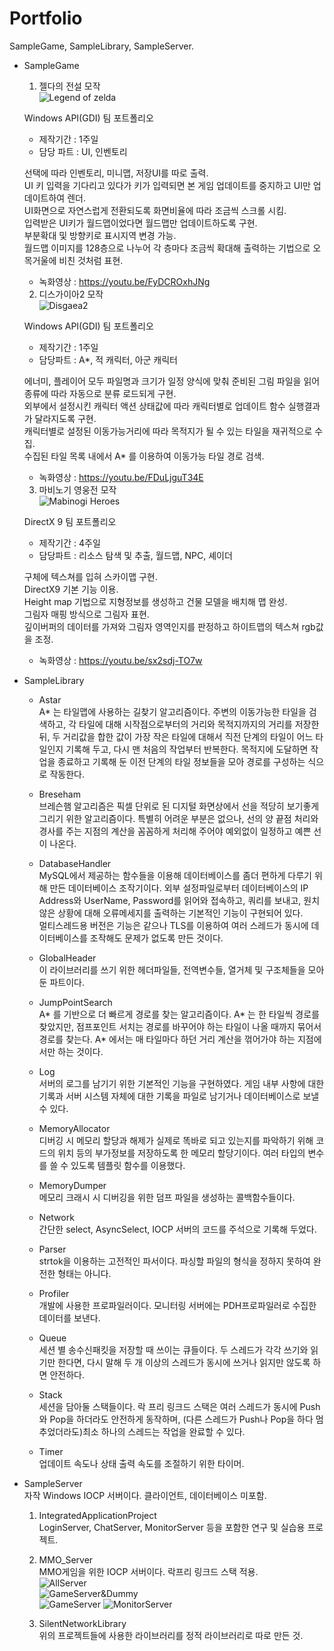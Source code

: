 # Portfolio
  SampleGame, SampleLibrary, SampleServer.

* SampleGame  
  
  1. 젤다의 전설 모작   
  ![Legend of zelda](./SampleGame/LegendOfZelda/PlayScreenshot.jpg)   
  
  Windows API(GDI) 팀 포트폴리오   
   
    - 제작기간 : 1주일   
    - 담당 파트 : UI, 인벤토리   
  
  선택에 따라 인벤토리, 미니맵, 저장UI를 따로 출력.   
  UI 키 입력을 기다리고 있다가 키가 입력되면 본 게임 업데이트를 중지하고 UI만 업데이트하여 렌더.   
  UI화면으로 자연스럽게 전환되도록 화면비율에 따라 조금씩 스크롤 시킴.   
  입력받은 UI키가 월드맵이었다면 월드맵만 업데이트하도록 구현.   
  부분확대 및 방향키로 표시지역 변경 가능.   
  월드맵 이미지를 128층으로 나누어 각 층마다 조금씩 확대해 출력하는 기법으로 오목거울에 비친 것처럼 표현.   
   
    - 녹화영상 : https://youtu.be/FyDCROxhJNg   
   
   
   
   
   
   
  2. 디스가이아2 모작   
  ![Disgaea2](./SampleGame/Disgaea2/PlayScreenshot.jpg)   
   
  Windows API(GDI) 팀 포트폴리오   
   
    - 제작기간 : 1주일   
    - 담당파트 : A*, 적 캐릭터, 아군 캐릭터   
   
  에너미, 플레이어 모두 파일명과 크기가 일정 양식에 맞춰 준비된 그림 파일을 읽어 종류에 따라 자동으로 분류 로드되게 구현.   
  외부에서 설정시킨 캐릭터 액션 상태값에 따라 캐릭터별로 업데이트 함수 실행결과가 달라지도록 구현.   
  캐릭터별로 설정된 이동가능거리에 따라 목적지가 될 수 있는 타일을 재귀적으로 수집.   
  수집된 타일 목록 내에서 A* 를 이용하여 이동가능 타일 경로 검색.   
   
    - 녹화영상 : https://youtu.be/FDuLjguT34E     
   
  3. 마비노기 영웅전 모작   
  ![Mabinogi Heroes](./SampleGame/MabinogiHeroes/PlayScreenshot.jpg)   
   
  DirectX 9 팀 포트폴리오   
   
    - 제작기간 : 4주일   
    - 담당파트 : 리소스 탐색 및 추출, 월드맵, NPC, 셰이더   
   
  구체에 텍스쳐를 입혀 스카이맵 구현.   
  DirectX9 기본 기능 이용.   
  Height map 기법으로 지형정보를 생성하고 건물 모델을 배치해 맵 완성.   
  그림자 매핑 방식으로 그림자 표현.   
  깊이버퍼의 데이터를 가져와 그림자 영역인지를 판정하고 하이트맵의 텍스쳐 rgb값을 조정.   
   
    - 녹화영상 : https://youtu.be/sx2sdj-TO7w   
  
* SampleLibrary   
  
  - Astar   
  A* 는 타일맵에 사용하는 길찾기 알고리즘이다. 주변의 이동가능한 타일을 검색하고, 각 타일에 대해 시작점으로부터의 거리와 목적지까지의 거리를 저장한 뒤, 두 거리값을 합한 값이 가장 작은 타일에 대해서 직전 단계의 타일이 어느 타일인지 기록해 두고, 다시 맨 처음의 작업부터 반복한다. 목적지에 도달하면 작업을 종료하고 기록해 둔 이전 단계의 타일 정보들을 모아 경로를 구성하는 식으로 작동한다.   
   
  - Breseham   
  브레슨햄 알고리즘은 픽셀 단위로 된 디지털 화면상에서 선을 적당히 보기좋게 그리기 위한 알고리즘이다. 특별히 어려운 부분은 없으나, 선의 양 끝점 처리와 경사를 주는 지점의 계산을 꼼꼼하게 처리해 주어야 예외없이 일정하고 예쁜 선이 나온다.   
  
  - DatabaseHandler   
  MySQL에서 제공하는 함수들을 이용해 데이터베이스를 좀더 편하게 다루기 위해 만든 데이터베이스 조작기이다. 외부 설정파일로부터 데이터베이스의 IP Address와 UserName, Password를 읽어와 접속하고, 쿼리를 보내고, 원치 않은 상황에 대해 오류메세지를 출력하는 기본적인 기능이 구현되어 있다.   
  멀티스레드용 버전은 기능은 같으나 TLS를 이용하여 여러 스레드가 동시에 데이터베이스를 조작해도 문제가 없도록 만든 것이다.   
   
  - GlobalHeader   
  이 라이브러리를 쓰기 위한 헤더파일들, 전역변수들, 열거체 및 구조체들을 모아둔 파트이다.   
   
  - JumpPointSearch   
  A* 를 기반으로 더 빠르게 경로를 찾는 알고리즘이다. A* 는 한 타일씩 경로를 찾았지만, 점프포인트 서치는 경로를 바꾸어야 하는 타일이 나올 때까지 묶어서 경로를 찾는다. A* 에서는 매 타일마다 하던 거리 계산을 꺾어가야 하는 지점에서만 하는 것이다.   
   
  - Log   
  서버의 로그를 남기기 위한 기본적인 기능을 구현하였다. 게임 내부 사항에 대한 기록과 서버 시스템 자체에 대한 기록을 파일로 남기거나 데이터베이스로 보낼 수 있다.   
   
  - MemoryAllocator   
  디버깅 시 메모리 할당과 해제가 실제로 똑바로 되고 있는지를 파악하기 위해 코드의 위치 등의 부가정보를 저장하도록 한 메모리 할당기이다. 여러 타입의 변수를 쓸 수 있도록 템플릿 함수를 이용했다.   
   
  - MemoryDumper   
  메모리 크래시 시 디버깅을 위한 덤프 파일을 생성하는 콜백함수들이다.   
   
  - Network   
  간단한 select, AsyncSelect, IOCP 서버의 코드를 주석으로 기록해 두었다.   
   
  - Parser   
  strtok을 이용하는 고전적인 파서이다. 파싱할 파일의 형식을 정하지 못하여 완전한 형태는 아니다.   

  - Profiler   
  개발에 사용한 프로파일러이다. 모니터링 서버에는 PDH프로파일러로 수집한 데이터를 보낸다.   
   
  - Queue   
  세션 별 송수신패킷을 저장할 때 쓰이는 큐들이다. 두 스레드가 각각 쓰기와 읽기만 한다면, 다시 말해 두 개 이상의 스레드가 동시에 쓰거나 읽지만 않도록 하면 안전하다.   
   
  - Stack   
  세션을 담아둘 스택들이다. 락 프리 링크드 스택은 여러 스레드가 동시에 Push와 Pop을 하더라도 안전하게 동작하며, (다른 스레드가 Push나 Pop을 하다 멈추었더라도)최소 하나의 스레드는 작업을 완료할 수 있다.   
   
  - Timer   
  업데이트 속도나 상태 출력 속도를 조절하기 위한 타이머.   
   
* SampleServer   
  자작 Windows IOCP 서버이다. 클라이언트, 데이터베이스 미포함.   
   
  1. IntegratedApplicationProject   
  LoginServer, ChatServer, MonitorServer 등을 포함한 연구 및 실습용 프로젝트.   
   
  2. MMO_Server   
  MMO게임을 위한 IOCP 서버이다. 락프리 링크드 스택 적용.   
  ![AllServer](./SampleServer/TestingEXE/AllServer.png)   
  ![GameServer&Dummy](./SampleServer/TestingEXE/GameServer&Dummy.png)   
  ![GameServer](./SampleServer/TestingEXE/GameServer.png) ![MonitorServer](./SampleServer/TestingEXE/MonitorServer.png)   
   
  3. SilentNetworkLibrary   
  위의 프로젝트들에 사용한 라이브러리를 정적 라이브러리로 따로 만든 것.

